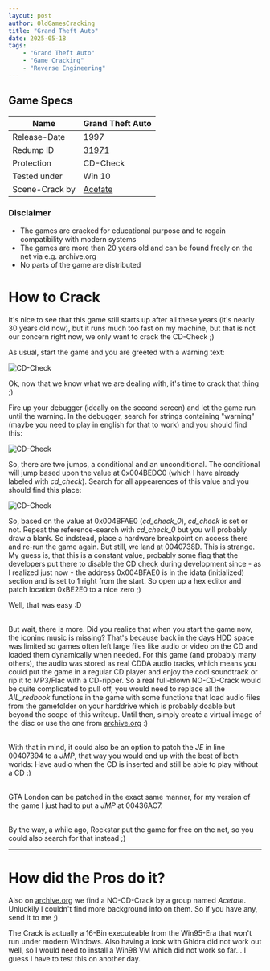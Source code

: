 ```yaml
---
layout: post
author: OldGamesCracking
title: "Grand Theft Auto"
date: 2025-05-18
tags:
    - "Grand Theft Auto"
    - "Game Cracking"
    - "Reverse Engineering"
---
```


## Game Specs

| Name | Grand Theft Auto |
| ------------- | ------------- |
| Release-Date | 1997 |
| Redump ID | [31971](http://redump.org/disc/31971/) |
| Protection | CD-Check |
| Tested under | Win 10 |
| Scene-Crack by | [Acetate](https://archive.org/details/gta1_cdcrack) |

### Disclaimer

- The games are cracked for educational purpose and to regain compatibility with modern systems
- The games are more than 20 years old and can be found freely on the net via e.g. archive.org
- No parts of the game are distributed

# How to Crack

It's nice to see that this game still starts up after all these years (it's nearly 30 years old now), but it runs much too fast on my machine, but that is not our concern right now, we only want to crack the CD-Check ;)<br>

As usual, start the game and you are greeted with a warning text:

![CD-Check]({{site.url}}assets/grand_theft_auto/no_cd.png)

Ok, now that we know what we are dealing with, it's time to crack that thing ;)<br>

Fire up your debugger (ideally on the second screen) and let the game run until the warning. In the debugger, search for strings containing "warning" (maybe you need to play in english for that to work) and you should find this: 

![CD-Check]({{site.url}}assets/grand_theft_auto/warning.png)

So, there are two jumps, a conditional and an unconditional. The conditional will jump based upon the value at 0x004BEDC0 (which I have already labeled with _cd\_check_). Search for all appearences of this value and you should find this place:

![CD-Check]({{site.url}}assets/grand_theft_auto/check_1.png)

So, based on the value at 0x004BFAE0 (_cd\_check\_0_), _cd\_check_ is set or not. Repeat the reference-search with _cd\_check\_0_ but you will probably draw a blank.
So indstead, place a hardware breakpoint on access there and re-run the game again. But still, we land at 0040738D. This is strange. My guess is, that this is a constant value, probably some flag that the developers put there to disable the CD check during development since - as I realized just now - the address 0x004BFAE0 is
in the idata (initialized) section and is set to 1 right from the start. So open up a hex editor and patch location 0xBE2E0 to a nice zero ;)<br>

Well, that was easy :D<br><br>

But wait, there is more. Did you realize that when you start the game now, the iconinc music is missing? That's because back in the days HDD space was limited so games often left large files like audio or video on the CD and loaded them dynamically when needed. For this game (and probably many others), the audio was stored as real CDDA audio tracks, which means you could put the game in a regular CD player and enjoy the cool soundtrack or rip it to MP3/Flac with a CD-ripper. So a real full-blown NO-CD-Crack would be quite complicated to pull off, you would need to replace all the _AIL\_redbook_ functions in the game with some functions that load audio files from the gamefolder on your harddrive which is probably doable but beyond the scope of this writeup. Until then, simply create a virtual image of the disc or use the one from [archive.org](https://archive.org/details/GrandTheftAuto_201903) :)<br><br>

With that in mind, it could also be an option to patch the _JE_ in line 00407394 to a _JMP_, that way you would end up with the best of both worlds: Have audio when the CD is inserted and still be able to play without a CD :)<br><br>

GTA London can be patched in the exact same manner, for my version of the game I just had to put a _JMP_ at 00436AC7.<br><br>

By the way, a while ago, Rockstar put the game for free on the net, so you could also search for that instead ;)

* * *

# How did the Pros do it?

Also on [archive.org](https://archive.org/details/gta1_cdcrack) we find a NO-CD-Crack by a group named _Acetate_. Unluckily I couldn't find more background info on them. So if you have any, send it to me ;)<br>

The Crack is actually a 16-Bin executeable from the Win95-Era that won't run under modern Windows. Also having a look with Ghidra did not work out well, so I would need to install a Win98 VM which did not work so far... I guess I have to test this on another day.